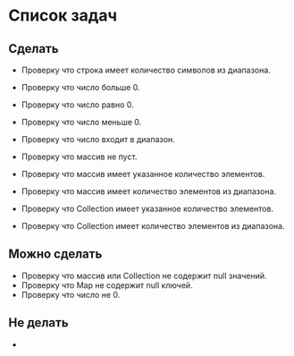# Список задач
## Сделать
* Проверку что строка имеет количество символов из диапазона.

* Проверку что число больше 0.
* Проверку что число равно 0.
* Проверку что число меньше 0.
* Проверку что число входит в диапазон.

* Проверку что массив не пуст.
* Проверку что массив имеет указанное количество элементов.
* Проверку что массив имеет количество элементов из диапазона.

* Проверку что Collection имеет указанное количество элементов.
* Проверку что Collection имеет количество элементов из диапазона.

## Можно сделать
* Проверку что массив или Collection не содержит null значений.
* Проверку что Map не содержит null ключей.
* Проверку что число не 0.

## Не делать
* 
